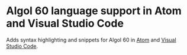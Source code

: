 # Algol 60 language support in Atom and Visual Studio Code

Adds syntax highlighting and snippets for Algol 60 in [Atom](https://atom.io/packages/language-algol60) and [Visual Studio Code](https://marketplace.visualstudio.com/items?itemName=TrisTOON.language-algol60).

